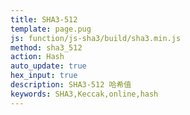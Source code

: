 ```yaml
---
title: SHA3-512
template: page.pug
js: function/js-sha3/build/sha3.min.js
method: sha3_512
action: Hash
auto_update: true
hex_input: true
description: SHA3-512 哈希值
keywords: SHA3,Keccak,online,hash
---
```

